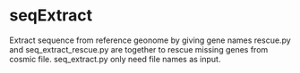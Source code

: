 # seqExtract
Extract sequence from reference geonome by giving gene names
rescue.py and seq_extract_rescue.py are together to rescue missing genes from cosmic file.
seq_extract.py only need file names as input.
